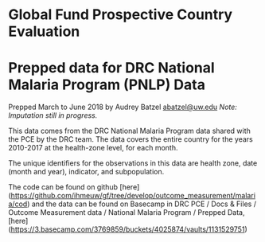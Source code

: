 # Global Fund Prospective Country Evaluation
Prepped data for DRC National Malaria Program (PNLP) Data
======
  Prepped March to June 2018 by Audrey Batzel abatzel@uw.edu
  *Note: Imputation still in progress.*
  
This data comes from the DRC National Malaria Program data shared with the PCE by the DRC team.  The data covers the entire country for the years 2010-2017 at the health-zone level, for each month.

The unique identifiers for the observations in this data are health zone, date (month and year), indicator, and subpopulation.

The code can be found on github [here] (https://github.com/ihmeuw/gf/tree/develop/outcome_measurement/malaria/cod) and the data can be found on Basecamp in DRC PCE / Docs & Files / Outcome Measurement data / National Malaria Program / Prepped Data, [here] (https://3.basecamp.com/3769859/buckets/4025874/vaults/1131529751)